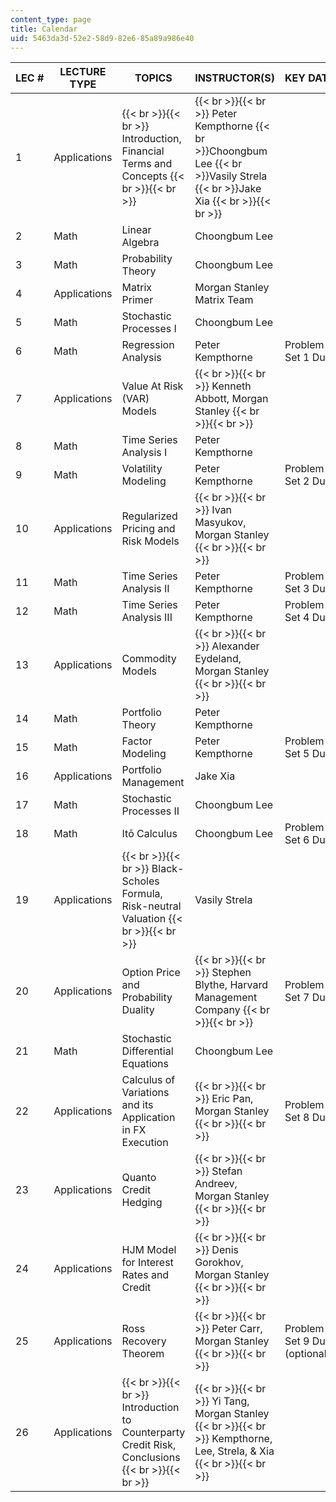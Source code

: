 ```yaml
---
content_type: page
title: Calendar
uid: 5463da3d-52e2-58d9-82e6-85a89a986e40
---
```


| LEC # | LECTURE TYPE | TOPICS | INSTRUCTOR(S) | KEY DATES |
| --- | --- | --- | --- | --- |
| 1 | Applications |  {{< br >}}{{< br >}} Introduction, Financial Terms and Concepts {{< br >}}{{< br >}}  |  {{< br >}}{{< br >}} Peter Kempthorne  {{< br >}}Choongbum Lee  {{< br >}}Vasily Strela  {{< br >}}Jake Xia {{< br >}}{{< br >}}  | &nbsp; |
| 2 | Math | Linear Algebra | Choongbum Lee | &nbsp; |
| 3 | Math | Probability Theory | Choongbum Lee | &nbsp; |
| 4 | Applications | Matrix Primer | Morgan Stanley Matrix Team | &nbsp; |
| 5 | Math | Stochastic Processes I | Choongbum Lee | &nbsp; |
| 6 | Math | Regression Analysis | Peter Kempthorne | Problem Set 1 Due |
| 7 | Applications | Value At Risk (VAR) Models |  {{< br >}}{{< br >}} Kenneth Abbott, Morgan Stanley {{< br >}}{{< br >}}  | &nbsp; |
| 8 | Math | Time Series Analysis I | Peter Kempthorne | &nbsp; |
| 9 | Math | Volatility Modeling | Peter Kempthorne | Problem Set 2 Due |
| 10 | Applications | Regularized Pricing and Risk Models |  {{< br >}}{{< br >}} Ivan Masyukov, Morgan Stanley {{< br >}}{{< br >}}  | &nbsp; |
| 11 | Math | Time Series Analysis II | Peter Kempthorne | Problem Set 3 Due |
| 12 | Math | Time Series Analysis III | Peter Kempthorne | Problem Set 4 Due |
| 13 | Applications | Commodity Models |  {{< br >}}{{< br >}} Alexander Eydeland, Morgan Stanley {{< br >}}{{< br >}}  | &nbsp; |
| 14 | Math | Portfolio Theory | Peter Kempthorne | &nbsp; |
| 15 | Math | Factor Modeling | Peter Kempthorne | Problem Set 5 Due |
| 16 | Applications | Portfolio Management | Jake Xia | &nbsp; |
| 17 | Math | Stochastic Processes II | Choongbum Lee | &nbsp; |
| 18 | Math | Itō Calculus | Choongbum Lee | Problem Set 6 Due |
| 19 | Applications |  {{< br >}}{{< br >}} Black-Scholes Formula, Risk-neutral Valuation {{< br >}}{{< br >}}  | Vasily Strela | &nbsp; |
| 20 | Applications | Option Price and Probability Duality |  {{< br >}}{{< br >}} Stephen Blythe, Harvard Management Company {{< br >}}{{< br >}}  | Problem Set 7 Due |
| 21 | Math | Stochastic Differential Equations | Choongbum Lee | &nbsp; |
| 22 | Applications | Calculus of Variations and its Application in FX Execution |  {{< br >}}{{< br >}} Eric Pan, Morgan Stanley {{< br >}}{{< br >}}  | Problem Set 8 Due |
| 23 | Applications | Quanto Credit Hedging |  {{< br >}}{{< br >}} Stefan Andreev, Morgan Stanley {{< br >}}{{< br >}}  | &nbsp; |
| 24 | Applications | HJM Model for Interest Rates and Credit |  {{< br >}}{{< br >}} Denis Gorokhov, Morgan Stanley {{< br >}}{{< br >}}  | &nbsp; |
| 25 | Applications | Ross Recovery Theorem |  {{< br >}}{{< br >}} Peter Carr, Morgan Stanley {{< br >}}{{< br >}}  | Problem Set 9 Due (optional) |
| 26 | Applications |  {{< br >}}{{< br >}} Introduction to Counterparty Credit Risk, Conclusions {{< br >}}{{< br >}}  |  {{< br >}}{{< br >}} Yi Tang, Morgan Stanley {{< br >}}{{< br >}} Kempthorne, Lee, Strela, & Xia {{< br >}}{{< br >}}  |